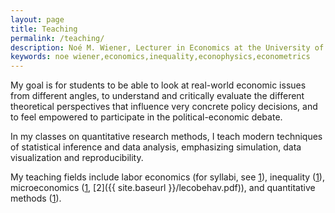 ```yaml
---
layout: page
title: Teaching
permalink: /teaching/
description: Noé M. Wiener, Lecturer in Economics at the University of Massachusetts Amherst
keywords: noe wiener,economics,inequality,econophysics,econometrics
---
```


My goal is for students to be able to look at real-world economic issues from different angles, to understand and critically evaluate the different theoretical perspectives that influence very concrete policy decisions, and to feel empowered to participate in the political-economic debate.

In my classes on quantitative research methods, I teach modern techniques of statistical inference and data analysis, emphasizing simulation, data visualization and reproducibility.

My teaching fields include labor economics (for syllabi, see [1](https://umass.box.com/v/labor-330)), inequality ([1](https://umass.box.com/s/20jyd1q56gvb928gj63khzxpcnlre0oa)), microeconomics ([1](http://umass.box.com/v/econ103h-syllabus), [2]({{ site.baseurl }}/lecobehav.pdf)), and quantitative methods ([1](https://umass.box.com/v/syllabus-econ452)).
